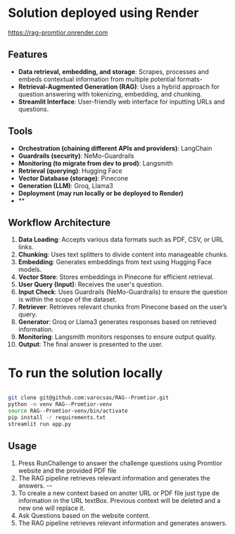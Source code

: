 # Solution deployed using Render

https://rag-promtior.onrender.com




## Features

- **Data retrieval, embedding, and storage**: Scrapes, processes and embeds contextual information from multiple potential formats-
- **Retrieval-Augmented Generation (RAG)**: Uses a hybrid approach for question answering with tokenizing, embedding, and chunking.
- **Streamlit Interface**: User-friendly web interface for inputting URLs and questions.

## Tools

- **Orchestration (chaining different APIs and providers)**: LangChain
- **Guardrails (security)**: NeMo-Guardrails
- **Monitoring (to migrate from dev to prod)**: Langsmith
- **Retrieval (querying)**: Hugging Face
- **Vector Database (storage)**: Pinecone
- **Generation (LLM)**: Groq, Llama3
- **Deployment (may run locally or be deployed to Render)**
- **

## Workflow Architecture

1. **Data Loading**: Accepts various data formats such as PDF, CSV, or URL links.
2. **Chunking**: Uses text splitters to divide content into manageable chunks.
3. **Embedding**: Generates embeddings from text using Hugging Face models.
4. **Vector Store**: Stores embeddings in Pinecone for efficient retrieval.
5. **User Query (Input)**: Receives the user's question.
6. **Input Check**: Uses Guardrails (NeMo-Guardrails) to ensure the question is within the scope of the dataset.
7. **Retriever**: Retrieves relevant chunks from Pinecone based on the user’s query.
8. **Generator**: Groq or Llama3 generates responses based on retrieved information.
9. **Monitoring**: Langsmith monitors responses to ensure output quality.
10. **Output**: The final answer is presented to the user.

# To run the solution locally

```sh

git clone git@github.com:varocsas/RAG--Promtior.git
python -m venv RAG--Promtior-venv
source RAG--Promtior-venv/bin/activate
pip install -r requirements.txt
streamlit run app.py

```

## Usage
1. Press RunChallenge to answer the challenge questions using Promtior website and the provided PDF file
2. The RAG pipeline retrieves relevant information and generates the answers.
 --
3. To create a new context based on anoter URL or PDF file just type de information in the URL textBox. Previous context will be deleted and a new one will replace it.
4. Ask Questions based on the website content.
5. The RAG pipeline retrieves relevant information and generates answers.
